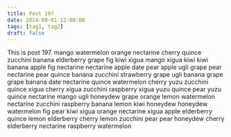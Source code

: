 ```yaml
---
title: Post 197
date: 2024-09-01 12:00:00
tags: [tag1, tag2]
draft: false
---
```

This is post 197.
mango
watermelon
orange
nectarine
cherry
quince
zucchini
banana
elderberry
grape
fig
kiwi
xigua
mango
xigua
kiwi
kiwi
banana
apple
fig
nectarine
nectarine
apple
date
pear
apple
ugli
grape
pear
nectarine
pear
quince
banana
zucchini
strawberry
grape
ugli
banana
grape
grape
banana
date
nectarine
quince
watermelon
cherry
yuzu
zucchini
quince
xigua
cherry
xigua
zucchini
raspberry
xigua
yuzu
quince
pear
yuzu
quince
nectarine
mango
ugli
honeydew
grape
orange
lemon
watermelon
nectarine
zucchini
raspberry
banana
lemon
kiwi
honeydew
honeydew
watermelon
fig
pear
kiwi
xigua
orange
nectarine
xigua
apple
elderberry
quince
lemon
elderberry
cherry
lemon
zucchini
pear
pear
honeydew
cherry
elderberry
nectarine
raspberry
watermelon

